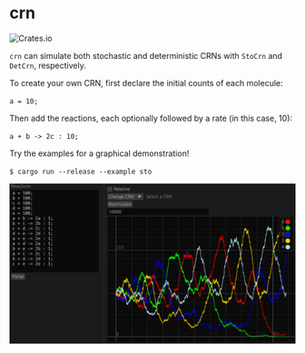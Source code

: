 # crn

![Crates.io](https://img.shields.io/crates/v/crn)

`crn` can simulate both stochastic and deterministic CRNs with `StoCrn` and `DetCrn`, respectively.

To create your own CRN, first declare the initial counts of each molecule:

`a = 10;`

Then add the reactions, each optionally followed by a rate (in this case, 10):

`a + b -> 2c : 10;`

Try the examples for a graphical demonstration!

`$ cargo run --release --example sto`

![gui demo](media/1691519892.png)